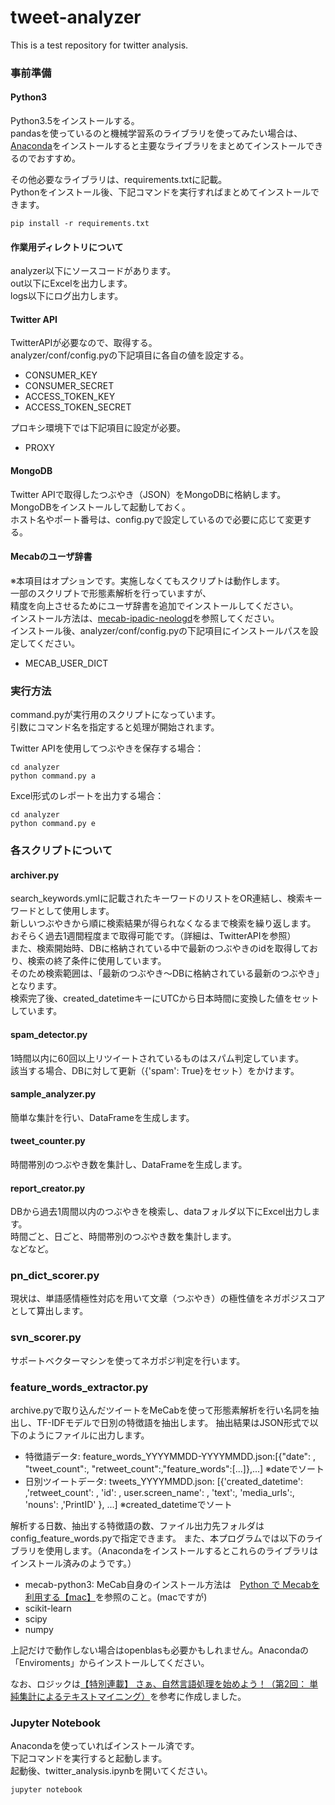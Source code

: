 # tweet-analyzer
This is a test repository for twitter analysis.

### 事前準備

#### Python3
Python3.5をインストールする。  
pandasを使っているのと機械学習系のライブラリを使ってみたい場合は、  
[Anaconda](https://www.continuum.io/downloads)をインストールすると主要なライブラリをまとめてインストールできるのでおすすめ。  

その他必要なライブラリは、requirements.txtに記載。  
Pythonをインストール後、下記コマンドを実行すればまとめてインストールできます。  
```
pip install -r requirements.txt
```

#### 作業用ディレクトリについて
analyzer以下にソースコードがあります。   
out以下にExcelを出力します。  
logs以下にログ出力します。  

#### Twitter API
TwitterAPIが必要なので、取得する。  
analyzer/conf/config.pyの下記項目に各自の値を設定する。    
* CONSUMER_KEY
* CONSUMER_SECRET
* ACCESS_TOKEN_KEY
* ACCESS_TOKEN_SECRET

プロキシ環境下では下記項目に設定が必要。
* PROXY

#### MongoDB
Twitter APIで取得したつぶやき（JSON）をMongoDBに格納します。  
MongoDBをインストールして起動しておく。  
ホスト名やポート番号は、config.pyで設定しているので必要に応じて変更する。  

#### Mecabのユーザ辞書
※本項目はオプションです。実施しなくてもスクリプトは動作します。  
一部のスクリプトで形態素解析を行っていますが、  
精度を向上させるためにユーザ辞書を追加でインストールしてください。  
インストール方法は、[mecab-ipadic-neologd](https://github.com/neologd/mecab-ipadic-neologd/blob/master/README.ja.md)を参照してください。  
インストール後、analyzer/conf/config.pyの下記項目にインストールパスを設定してください。  
* MECAB_USER_DICT

### 実行方法
command.pyが実行用のスクリプトになっています。  
引数にコマンド名を指定すると処理が開始されます。  

Twitter APIを使用してつぶやきを保存する場合：  
```
cd analyzer  
python command.py a  
```

Excel形式のレポートを出力する場合：  
```
cd analyzer  
python command.py e  
```

### 各スクリプトについて

#### archiver.py
search_keywords.ymlに記載されたキーワードのリストをOR連結し、検索キーワードとして使用します。  
新しいつぶやきから順に検索結果が得られなくなるまで検索を繰り返します。  
おそらく過去1週間程度まで取得可能です。（詳細は、TwitterAPIを参照）  
また、検索開始時、DBに格納されている中で最新のつぶやきのidを取得しており、検索の終了条件に使用しています。  
そのため検索範囲は、「最新のつぶやき〜DBに格納されている最新のつぶやき」となります。  
検索完了後、created_datetimeキーにUTCから日本時間に変換した値をセットしています。  

#### spam_detector.py 
1時間以内に60回以上リツイートされているものはスパム判定しています。  
該当する場合、DBに対して更新（{'spam': True}をセット）をかけます。 

#### sample_analyzer.py
簡単な集計を行い、DataFrameを生成します。

#### tweet_counter.py
時間帯別のつぶやき数を集計し、DataFrameを生成します。

#### report_creator.py
DBから過去1周間以内のつぶやきを検索し、dataフォルダ以下にExcel出力します。  
時間ごと、日ごと、時間帯別のつぶやき数を集計します。  
などなど。  

### pn_dict_scorer.py
現状は、単語感情極性対応を用いて文章（つぶやき）の極性値をネガポジスコアとして算出します。  

### svn_scorer.py
サポートベクターマシンを使ってネガポジ判定を行います。

### feature_words_extractor.py
archive.pyで取り込んだツイートをMeCabを使って形態素解析を行い名詞を抽出し、TF-IDFモデルで日別の特徴語を抽出します。
抽出結果はJSON形式で以下のようにファイルに出力します。

* 特徴語データ:
feature_words_YYYYMMDD-YYYYMMDD.json:[{"date": , "tweet_count":, "retweet_count":,"feature_words":[...]},...] ※dateでソート
* 日別ツイートデータ:
tweets_YYYYMMDD.json:  [{'created_datetime': ,'retweet_count': , 'id': , user.screen_name': , 'text':, 'media_urls':, 'nouns': ,'PrintID' }, ...] ※created_datetimeでソート

解析する日数、抽出する特徴語の数、ファイル出力先フォルダはconfig_feature_words.pyで指定できます。
また、本プログラムでは以下のライブラリを使用します。（Anacondaをインストールするとこれらのライブラリはインストール済みのようです。）

* mecab-python3: MeCab自身のインストール方法は　[Python で Mecabを利用する【mac】](http://inner2.hatenablog.com/entry/2015/01/08/230447 "Python で Mecabを利用する【mac】")を参照のこと。(macですが)
* scikit-learn
* scipy
* numpy

上記だけで動作しない場合はopenblasも必要かもしれません。Anacondaの「Enviroments」からインストールしてください。

なお、ロジックは[【特別連載】 さぁ、自然言語処理を始めよう！（第2回： 単純集計によるテキストマイニング）](https://datumstudio.jp/backstage/643 "単純集計によるテキストマイニング")を参考に作成しました。 

### Jupyter Notebook
Anacondaを使っていればインストール済です。  
下記コマンドを実行すると起動します。  
起動後、twitter_analysis.ipynbを開いてください。  
```
jupyter notebook
```